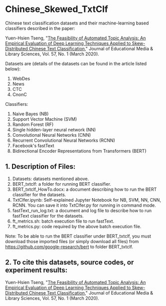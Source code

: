 # Chinese_Skewed_TxtClf

Chinese text classification datasets and their machine-learning based classifiers described in the paper:

Yuen-Hsien Tseng, "[The Feasibility of Automated Topic Analysis: An Empirical Evaluation of Deep Learning Techniques Applied to Skew-Distributed Chinese Text Classification](http://joemls.dils.tku.edu.tw/fulltext/57104fullText.pdf)," Journal of Educational Media & Library Sciences, Vol. 57, No. 1 (March 2020).

Datasets are (details of the datasets can be found in the article listed below): 
1. WebDes
2. News
3. CTC
4. CnonC

Classifiers: 
1. Naive Bayes (NB)
2. Support Vector Machine (SVM)
3. Random Forest (RF)
4. Single hidden-layer neural network (NN)
5. Convolutional Neural Networks (CNN)
6. Recurrent Convolutional Neural Networks (RCNN)
7. Facebook's fastText
8. Bidirectional Encoder Representations from Transformers (BERT)

## 1. Description of Files:
1. Datasets: datasets mentioned above.
2. BERT_txtclf: a folder for running BERT classifier.
3. BERT_txtclf_HowTo.docx: a document describing how to run the BERT classifier for the datasets.
4. TxtClfer.ipynb: Self-explained Jupyter Notebook for NB, SVM, NN, CNN, RCNN. You can save it into TxtClfer.py for running in command mode.
5. fastText_run_log.txt: a document and log file to describe how to run fastText classifier for the datasets.
6. ft_metrics.sh: batch execution file to run fastText.
7. ft_metrics.py: code required by the above batch execution file.

Note: To be able to run the BERT classifier under BERT_txtclf, 
you must download those imported files (or simply download all files) from
https://github.com/google-research/bert to folder BERT_txtclf.


## 2. To cite this datasets, source codes, or experiment results:
Yuen-Hsien Tseng, "[The Feasibility of Automated Topic Analysis: An Empirical Evaluation of Deep Learning Techniques Applied to Skew-Distributed Chinese Text Classification](http://joemls.dils.tku.edu.tw/fulltext/57104fullText.pdf)," Journal of Educational Media & Library Sciences, Vol. 57, No. 1 (March 2020).
